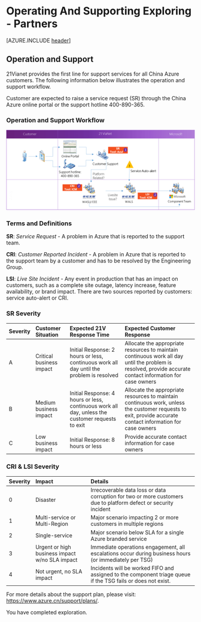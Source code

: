 <properties
	pageTitle="Global Customer Playbook operating-supporting-explore-partners | Azure"
	description="Global Customer Playbook operating-supporting-explore-partners"
	services="global-customer-playbook"
	documentationCenter=""
	authors="jtong"
	manager="edwinc"
	editor=""
	tags="global-customer-playbook"/>

<tags
	ms.service="migration-lifecycle-operating-supporting"
	ms.workload=""
	ms.tgt_pltfrm=""
	ms.devlang="na"
	ms.topic="article"
	ms.date="12/26/2016"
	wacn.date="12/26/2016"
	wacn.lang="en"
	ms.author="jtong"/>


# Operating And Supporting Exploring - Partners

[AZURE.INCLUDE [header](../../../includes/operating-supporting-explore.md)]

## Operation and Support

21Vianet provides the first line for support services for all China Azure customers. The following information below illustrates the operation and support workflow.
 
Customer are expected to raise a service request (SR) through the China Azure online portal or the support hotline 400-890-365.

### Operation and Support Workflow

![img](../../media/support-workflow.png)

### Terms and Definitions

**SR**: *Service Request* - A problem in Azure that is reported to the support team.

**CRI**: *Customer Reported Incident* - A problem in Azure that is reported to the support team by a customer and has to be resolved by the Engineering Group.

**LSI**: *Live Site Incident* - Any event in production that has an impact on customers, such as a complete site outage, latency increase, feature availability, or brand impact. There are two sources reported by customers: service auto-alert or CRI.

### SR Severity 

|**Severity** | **Customer Situation** | **Expected 21V Response Time** | **Expected Customer Response** |
|:------------ |:------------ |:------------ |:------------ |
A | Critical business impact | Initial Response: 2 hours or less, continuous work all day until the problem is resolved | Allocate the appropriate resources to maintain continuous work all day until the problem is resolved, provide accurate contact information for case owners
B | Medium business impact | Initial Response: 4 hours or less, continuous work all day, unless the customer requests to exit | Allocate the appropriate resources to maintain continuous work, unless the customer requests to exit, provide accurate contact information for case owners
C | Low business impact | Initial Response: 8 hours or less | Provide accurate contact information for case owners

### CRI & LSI Severity 

|**Severity** | **Impact** | **Details** |
|:----------- |:---------- |:----------- |
0 | Disaster | Irrecoverable data loss or data corruption for two or more customers due to platform defect or security incident
1 | Multi-service or Multi-Region | Major scenario impacting 2 or more customers in multiple regions
2 | Single-service | Major scenario below SLA for a single Azure branded service
3 | Urgent or high business impact w/no SLA impact | Immediate operations engagement, all escalations occur during business hours (or immediately per TSG)
4 | Not urgent, no SLA impact | Incidents will be worked FIFO and assigned to the component triage queue if the TSG fails or does not exist.

For more details about the support plan, please visit: https://www.azure.cn/support/plans/.

You have completed exploration.






